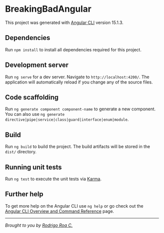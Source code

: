 # BreakingBadAngular

This project was generated with [Angular CLI](https://github.com/angular/angular-cli) version 15.1.3.

## Dependencies

Run `npm install` to install all dependencies required for this project.

## Development server

Run `ng serve` for a dev server. Navigate to `http://localhost:4200/`. The application will automatically reload if you change any of the source files.

## Code scaffolding

Run `ng generate component component-name` to generate a new component. You can also use `ng generate directive|pipe|service|class|guard|interface|enum|module`.

## Build

Run `ng build` to build the project. The build artifacts will be stored in the `dist/` directory.

## Running unit tests

Run `ng test` to execute the unit tests via [Karma](https://karma-runner.github.io).

## Further help

To get more help on the Angular CLI use `ng help` or go check out the [Angular CLI Overview and Command Reference](https://angular.io/cli) page.

---

*Brought to you by [Rodrigo Roa C.](mailto:roasgo@hotmail.com)*